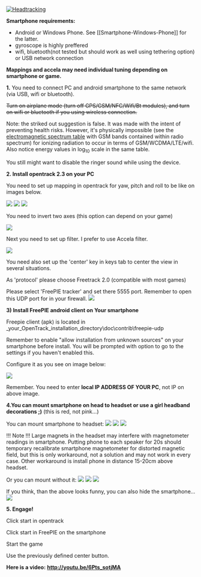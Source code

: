 [![Headtracking](https://dl.dropboxusercontent.com/u/73783868/opentrack_vr_tutorial/ht_ico.jpg)](http://youtu.be/6Pts_sotjMA)

**Smartphone requirements:**
- Android or Windows Phone. See [[Smartphone-Windows-Phone]] for the latter.
- gyroscope is highly preffered
- wifi, bluetooth(not tested but should work as well using tethering option) or USB network connection

**Mappings and accela may need individual tuning depending on smartphone or game.**

**1.**
You need to connect PC and android smartphone to the same network (via USB,  wifi or bluetooth).

~~Turn on airplane mode (turn off GPS/GSM/NFC/Wifi/Bt modules), and turn on wifi or bluetooth if you using wireless connection.~~

Note: the striked out suggestion is false. It was made with the intent of preventing health risks. However, it's physically impossible (see the [electromagnetic spectrum table](https://en.wikipedia.org/wiki/Electromagnetic_spectrum) with GSM bands contained within radio spectrum) for ionizing radiation to occur in terms of GSM/WCDMA/LTE/wifi. Also notice energy values in log<sub>10</sub> scale in the same table.

You still might want to disable the ringer sound while using the device.

**2. Install opentrack 2.3 on your PC**

You need to set up mapping in opentrack for yaw, pitch and roll to be like on images below.

![](https://dl.dropboxusercontent.com/u/73783868/opentrack_vr_tutorial/ht_yaw.JPG)
![](https://dl.dropboxusercontent.com/u/73783868/opentrack_vr_tutorial/ht_pitch.JPG)
![](https://dl.dropboxusercontent.com/u/73783868/opentrack_vr_tutorial/ht_roll.JPG)

You need to invert two axes (this option can depend on your game)

![](http://i.imgur.com/FvYCwFF.jpg)

Next you need to set up filter. I prefer to use Accela filter. 

![](https://dl.dropboxusercontent.com/u/73783868/opentrack_vr_tutorial/accela.JPG)

You need also set up the 'center' key in keys tab to center the view in several situations.

As 'protocol' please choose Freetrack 2.0 (compatible with most games)

Please select 'FreePIE tracker' and set there 5555 port. Remember to open this UDP port for in your firewall.
![](http://i.imgur.com/fyh8KWT.jpg)

**3) Install FreePIE android client on Your smartphone**

Freepie client (apk) is located in _your_OpenTrack_installation_directory\doc\contrib\freepie-udp

Remember to enable "allow installation from unknown sources" on your smartphone before install. You will be prompted with option to go to the settings if you haven't enabled this.

Configure it as you see on image below:

![](https://dl.dropboxusercontent.com/u/73783868/freepie/4.png)

Remember. You need to enter **local IP ADDRESS OF YOUR PC**, not IP on above image.

**4.You can mount smartphone on head to headset or use a girl headband decorations ;)** (this is red, not pink...)

You can mount smartphone to headset:
![](https://dl.dropboxusercontent.com/u/73783868/opentrack_vr_tutorial/headset.jpg)
![](https://dl.dropboxusercontent.com/u/73783868/opentrack_vr_tutorial/headset2.jpg)
![](https://dl.dropboxusercontent.com/u/73783868/opentrack_vr_tutorial/headset3.jpg)

!!! Note !!!
Large magnets in the headset may interfere with magnetometer readings in smartphone.
Putting phone to each speaker for 20s should temporary recalibrate smartphone magnetometer for distorted magnetic field, but this is only workaround, not a solution and may not work in every case.
Other workaround is install phone in distance 15-20cm above headset.

Or you can mount without it:
![](https://dl.dropboxusercontent.com/u/73783868/opentrack_vr_tutorial/opaska.jpg)
![](https://dl.dropboxusercontent.com/u/73783868/opentrack_vr_tutorial/opaska2.jpg)
![](https://dl.dropboxusercontent.com/u/73783868/opentrack_vr_tutorial/opaska3.jpg)

If you think, than the above looks funny, you can also hide the smartphone...
![](https://dl.dropboxusercontent.com/u/73783868/opentrack_vr_tutorial/opaska4.jpg)

**5. Engage!**

Click start in opentrack

Click start in FreePIE on the smartphone

Start the game

Use the previously defined center button.

**Here is a video:**
**http://youtu.be/6Pts_sotjMA**
